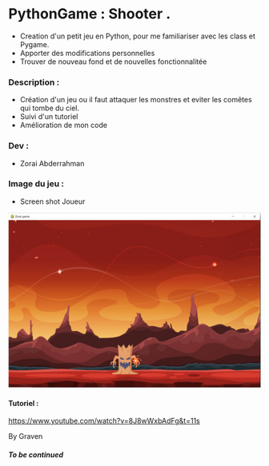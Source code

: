 # PythonGame : Shooter .

- Creation d'un petit jeu en Python, pour me familiariser avec les class et Pygame.
- Apporter des modifications personnelles 
- Trouver de nouveau fond et de nouvelles fonctionnalitée


### Description :

- Création d'un jeu ou il faut attaquer les monstres et eviter les comêtes qui tombe du ciel.
- Suivi d'un tutoriel
- Amélioration de mon code

###  Dev :

- Zorai Abderrahman


### Image du jeu  :


- Screen shot Joueur

![image](https://github.com/Abderzorai/PythonGame/blob/main/screenshot.png)



#### Tutoriel :

https://www.youtube.com/watch?v=8J8wWxbAdFg&t=11s

By Graven


##### To be continued
